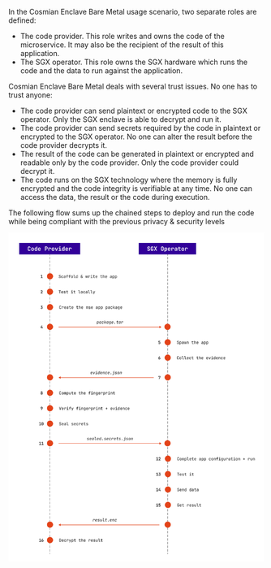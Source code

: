 In the Cosmian Enclave Bare Metal usage scenario, two separate roles are defined:

- The code provider. This role writes and owns the code of the microservice. It may also be the recipient of the
  result of this application.
- The SGX operator. This role owns the SGX hardware which runs the code and the data to run against the application.

Cosmian Enclave Bare Metal deals with several trust issues. No one has to trust anyone:

- The code provider can send plaintext or encrypted code to the SGX operator. Only the SGX enclave is able to decrypt
  and run it.
- The code provider can send secrets required by the code in plaintext or encrypted to the SGX operator. No one can
  alter the result before the code provider decrypts it.
- The result of the code can be generated in plaintext or encrypted and readable only by the code provider. Only the
  code provider could decrypt it.
- The code runs on the SGX technology where the memory is fully encrypted and the code integrity is verifiable at any
  time. No one can access the data, the result or the code during execution.

The following flow sums up the chained steps to deploy and run the code while being compliant with the previous
privacy & security levels

![](../images/deploy.png)